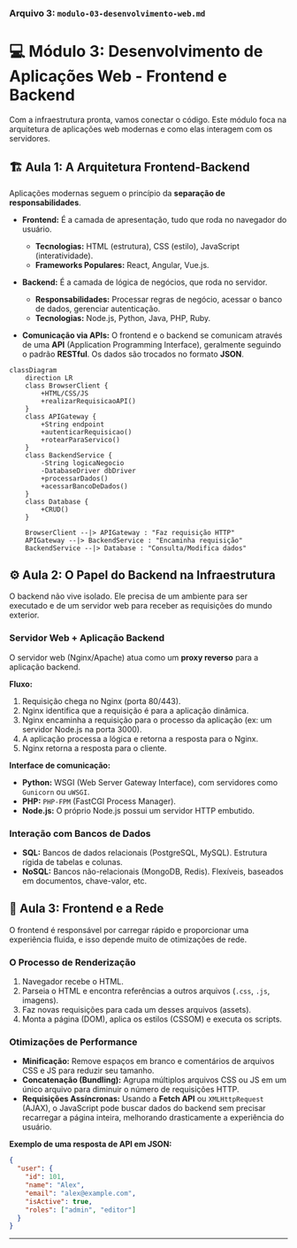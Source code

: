 ### **Arquivo 3: `modulo-03-desenvolvimento-web.md`**

# 💻 Módulo 3: Desenvolvimento de Aplicações Web - Frontend e Backend

Com a infraestrutura pronta, vamos conectar o código. Este módulo foca na arquitetura de aplicações web modernas e como elas interagem com os servidores.

## 🏗️ Aula 1: A Arquitetura Frontend-Backend

Aplicações modernas seguem o princípio da **separação de responsabilidades**.

- **Frontend:** É a camada de apresentação, tudo que roda no navegador do usuário.
  - **Tecnologias:** HTML (estrutura), CSS (estilo), JavaScript (interatividade).
  - **Frameworks Populares:** React, Angular, Vue.js.

- **Backend:** É a camada de lógica de negócios, que roda no servidor.
  - **Responsabilidades:** Processar regras de negócio, acessar o banco de dados, gerenciar autenticação.
  - **Tecnologias:** Node.js, Python, Java, PHP, Ruby.

- **Comunicação via APIs:** O frontend e o backend se comunicam através de uma **API** (Application Programming Interface), geralmente seguindo o padrão **RESTful**. Os dados são trocados no formato **JSON**.

```mermaid
classDiagram
    direction LR
    class BrowserClient {
        +HTML/CSS/JS
        +realizarRequisicaoAPI()
    }
    class APIGateway {
        +String endpoint
        +autenticarRequisicao()
        +rotearParaServico()
    }
    class BackendService {
        -String logicaNegocio
        -DatabaseDriver dbDriver
        +processarDados()
        +acessarBancoDeDados()
    }
    class Database {
        +CRUD()
    }

    BrowserClient --|> APIGateway : "Faz requisição HTTP"
    APIGateway --|> BackendService : "Encaminha requisição"
    BackendService --|> Database : "Consulta/Modifica dados"
````

## ⚙️ Aula 2: O Papel do Backend na Infraestrutura

O backend não vive isolado. Ele precisa de um ambiente para ser executado e de um servidor web para receber as requisições do mundo exterior.

### Servidor Web + Aplicação Backend

O servidor web (Nginx/Apache) atua como um **proxy reverso** para a aplicação backend.

**Fluxo:**

1.  Requisição chega no Nginx (porta 80/443).
2.  Nginx identifica que a requisição é para a aplicação dinâmica.
3.  Nginx encaminha a requisição para o processo da aplicação (ex: um servidor Node.js na porta 3000).
4.  A aplicação processa a lógica e retorna a resposta para o Nginx.
5.  Nginx retorna a resposta para o cliente.

**Interface de comunicação:**

  - **Python:** WSGI (Web Server Gateway Interface), com servidores como `Gunicorn` ou `uWSGI`.
  - **PHP:** `PHP-FPM` (FastCGI Process Manager).
  - **Node.js:** O próprio Node.js possui um servidor HTTP embutido.

### Interação com Bancos de Dados

  - **SQL:** Bancos de dados relacionais (PostgreSQL, MySQL). Estrutura rígida de tabelas e colunas.
  - **NoSQL:** Bancos não-relacionais (MongoDB, Redis). Flexíveis, baseados em documentos, chave-valor, etc.

## 🎨 Aula 3: Frontend e a Rede

O frontend é responsável por carregar rápido e proporcionar uma experiência fluida, e isso depende muito de otimizações de rede.

### O Processo de Renderização

1.  Navegador recebe o HTML.
2.  Parseia o HTML e encontra referências a outros arquivos (`.css`, `.js`, imagens).
3.  Faz novas requisições para cada um desses arquivos (assets).
4.  Monta a página (DOM), aplica os estilos (CSSOM) e executa os scripts.

### Otimizações de Performance

  - **Minificação:** Remove espaços em branco e comentários de arquivos CSS e JS para reduzir seu tamanho.
  - **Concatenação (Bundling):** Agrupa múltiplos arquivos CSS ou JS em um único arquivo para diminuir o número de requisições HTTP.
  - **Requisições Assíncronas:** Usando a **Fetch API** ou `XMLHttpRequest` (AJAX), o JavaScript pode buscar dados do backend sem precisar recarregar a página inteira, melhorando drasticamente a experiência do usuário.

**Exemplo de uma resposta de API em JSON:**

```json
{
  "user": {
    "id": 101,
    "name": "Alex",
    "email": "alex@example.com",
    "isActive": true,
    "roles": ["admin", "editor"]
  }
}
```

---
